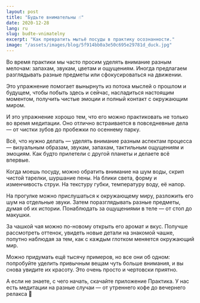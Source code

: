 ```yaml
---
layout: post
title: "Будьте внимательны ☝️"
date: 2020-12-28
lang: ru
slug: budte-vnimatelny
excerpt: "Как превратить мытьё посуды в практику осознанности."
image: "/assets/images/blog/5f914bb0a3e50c695e29781d_duck.jpg"
---
```



Во время практики мы часто просим уделять внимание разным мелочам: запахам, звукам, цветам и ощущениям. Иногда предлагаем разглядывать разные предметы или&nbsp;сфокусироваться на движении.

Это упражнение помогает вынырнуть из потока мыслей о прошлом и будущем, чтобы побыть здесь и сейчас, насладиться настоящим моментом, получить чистые эмоции и&nbsp;полный контакт с&nbsp;окружающим миром.

И это упражнение хорошо тем, что его можно практиковать не только во время медитации. Оно отлично встраивается в повседневные дела —&nbsp;от чистки зубов до&nbsp;пробежки по осеннему парку.

Всё, что нужно делать — уделять внимание разным аспектам процесса — визуальным образам, звукам, запахам, тактильным ощущениям и эмоциям. Как будто прилетели с&nbsp;другой планеты и делаете всё впервые.

Когда моешь посуду, можно обратить внимание на шум воды, скрип чистой тарелки, шуршание пены. На блики света, форму и изменчивость струи. На текстуру губки, температуру воду, её напор.

На прогулке можно прислушаться к окружающему миру, разложить его шум на отдельные звуки. Затем поразглядывать разные предметы, думая&nbsp;об их истории. Понаблюдать за&nbsp;ощущениями в теле — от стоп до макушки.

За чашкой чая можно по-новому открыть его аромат и вкус. Получше рассмотреть оттенок, увидеть новые детали на знакомой чашке, попутно наблюдая за тем, как с&nbsp;каждым глотком меняется окружающий мир.

Можно придумать ещё тысячу примеров, но все они об одном: попробуйте уделить привычным вещам чуть больше внимания, и вы снова увидите их красоту. Это очень просто и чертовски приятно.

А если не знаете, с чего начать, скачайте приложение Практика. У нас есть медитации на разные случаи —&nbsp;от утреннего кофе до вечернего релакса 🤗
‍
